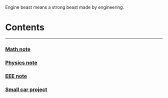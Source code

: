 Engine beast means a strong beast made by engineering.

# Contents
---
### [Math note](https://enginebeast.github.io/2025-09-18-math_note/)

### [Physics note](https://enginebeast.github.io/2025-09-22-physics_note/)

### [EEE note](https://enginebeast.github.io/2025-09-19-eee_note/)

### [Small car project](https://enginebeast.github.io/2025-09-18-smallcar/)
